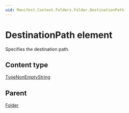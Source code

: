 ```yaml
---
uid: Manifest.Content.Folders.Folder.DestinationPath
---
```


# DestinationPath element

Specifies the destination path.

## Content type

[TypeNonEmptyString](xref:Manifest-TypeNonEmptyString)

## Parent

[Folder](xref:Manifest.Content.Folders.Folder)
